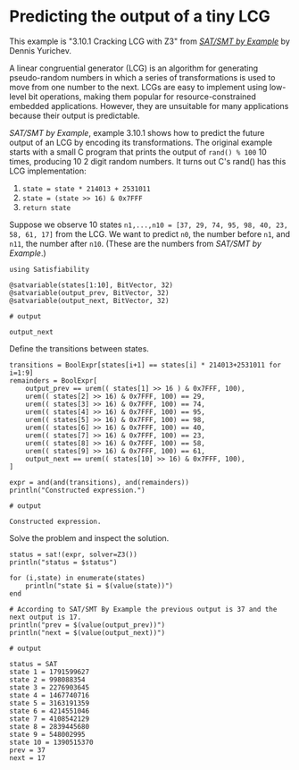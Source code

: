 # Predicting the output of a tiny LCG
This example is "3.10.1 Cracking LCG with Z3" from *[SAT/SMT by Example](https://sat-smt.codes/SAT_SMT_by_example.pdf)* by Dennis Yurichev.

A linear congruential generator (LCG) is an algorithm for generating pseudo-random numbers in which a series of transformations is used to move from one number to the next. LCGs are easy to implement using low-level bit operations, making them popular for resource-constrained embedded applications. However, they are unsuitable for many applications because their output is predictable.

*SAT/SMT by Example*, example 3.10.1 shows how to predict the future output of an LCG by encoding its transformations. The original example starts with a small C program that prints the output of `rand() % 100` 10 times, producing 10 2 digit random numbers. It turns out C's rand() has this LCG implementation:

1. `state = state * 214013 + 2531011`
2. `state = (state >> 16) & 0x7FFF`
3. `return state`

Suppose we observe 10 states `n1,...,n10 = [37, 29, 74, 95, 98, 40, 23, 58, 61, 17]` from the LCG. We want to predict `n0`, the number before `n1`, and `n11`, the number after `n10`. (These are the numbers from *SAT/SMT by Example*.)

```jldoctest label2; output = false
using Satisfiability

@satvariable(states[1:10], BitVector, 32)
@satvariable(output_prev, BitVector, 32)
@satvariable(output_next, BitVector, 32)

# output

output_next
```

Define the transitions between states.
```jldoctest label2; output = false
transitions = BoolExpr[states[i+1] == states[i] * 214013+2531011 for i=1:9]
remainders = BoolExpr[
    output_prev == urem(( states[1] >> 16 ) & 0x7FFF, 100),
    urem(( states[2] >> 16) & 0x7FFF, 100) == 29,
    urem(( states[3] >> 16) & 0x7FFF, 100) == 74,
    urem(( states[4] >> 16) & 0x7FFF, 100) == 95,
    urem(( states[5] >> 16) & 0x7FFF, 100) == 98,
    urem(( states[6] >> 16) & 0x7FFF, 100) == 40,
    urem(( states[7] >> 16) & 0x7FFF, 100) == 23,
    urem(( states[8] >> 16) & 0x7FFF, 100) == 58,
    urem(( states[9] >> 16) & 0x7FFF, 100) == 61,
    output_next == urem(( states[10] >> 16) & 0x7FFF, 100),
]

expr = and(and(transitions), and(remainders))
println("Constructed expression.")

# output

Constructed expression.
```
Solve the problem and inspect the solution.
```jldoctest label2
status = sat!(expr, solver=Z3())
println("status = $status")

for (i,state) in enumerate(states)
    println("state $i = $(value(state))")
end

# According to SAT/SMT By Example the previous output is 37 and the next output is 17.
println("prev = $(value(output_prev))")
println("next = $(value(output_next))")

# output

status = SAT
state 1 = 1791599627
state 2 = 998088354
state 3 = 2276903645
state 4 = 1467740716
state 5 = 3163191359
state 6 = 4214551046
state 7 = 4108542129
state 8 = 2839445680
state 9 = 548002995
state 10 = 1390515370
prev = 37
next = 17
```
